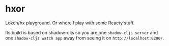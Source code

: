 # hxor

Lokeh/hx playground. Or where I play with some Reacty stuff.

Its build is based on shadow-cljs so you are one `shadow-cljs server` and one `shadow-cljs watch app` away from seeing it on `http://localhost:8280/`.
